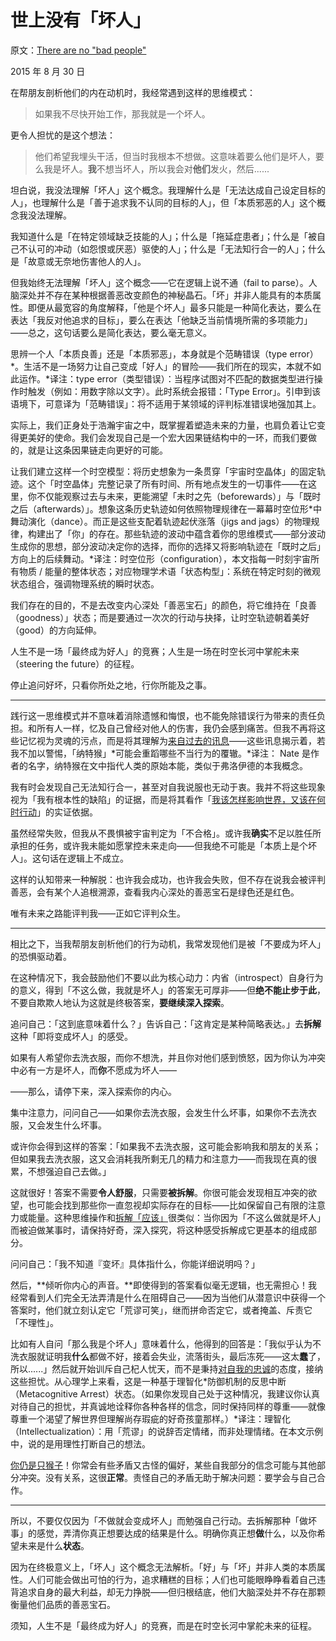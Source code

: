 # 世上没有「坏人」

原文：[There are no "bad people"](https://mindingourway.com/there-are-no/)

2015 年 8 月 30 日

在帮朋友剖析他们的内在动机时，我经常遇到这样的思维模式：

> 如果我不尽快开始工作，那我就是一个坏人。

更令人担忧的是这个想法：

> 他们希望我埋头干活，但当时我根本不想做。这意味着要么他们是坏人，要么我是坏人。**我**不想当坏人，所以我会对**他们**发火，然后......

坦白说，我没法理解「坏人」这个概念。我理解什么是「无法达成自己设定目标的人」，也理解什么是「善于追求我不认同的目标的人」，但「本质邪恶的人」这个概念我没法理解。

我知道什么是「在特定领域缺乏技能的人」；什么是「拖延症患者」；什么是「被自己不认可的冲动（如怨恨或厌恶）驱使的人」；什么是「无法知行合一的人」；什么是「故意或无奈地伤害他人的人」。

但我始终无法理解「坏人」这个概念——它在逻辑上说不通（fail to parse）。人脑深处并不存在某种根据善恶改变颜色的神秘晶石。「坏」并非人能具有的本质属性。即便从最宽容的角度解释，「他是个坏人」最多只能是一种简化表达，要么在表达「我反对他追求的目标」，要么在表达「他缺乏当前情境所需的多项能力」——总之，这句话要么是简化表达，要么毫无意义。

思辨一个人「本质良善」还是「本质邪恶」，本身就是个范畴错误（type error）\*。生活不是一场努力让自己变成「好人」的冒险——我们所在的现实，本就不如此运作。\*译注：type error（类型错误）：当程序试图对不匹配的数据类型进行操作时触发（例如：用数字除以文字）。此时系统会报错：「Type Error」。引申到该语境下，可意译为「范畴错误」：将不适用于某领域的评判标准错误地强加其上。

实际上，我们正身处于浩瀚宇宙之中，既掌握着塑造未来的力量，也肩负着让它变得更美好的使命。我们会发现自己是一个宏大因果链结构中的一环，而我们要做的，就是让这条因果链走向更好的可能。

让我们建立这样一个时空模型：将历史想象为一条贯穿「宇宙时空晶体」的固定轨迹。这个「时空晶体」完整记录了所有时间、所有地点发生的一切事件——在这里，你不仅能观察过去与未来，更能溯望「未时之先（beforewards）」与「既时之后（afterwards）」。想象这条历史轨迹如何依照物理规律在一幕幕时空位形\*中舞动演化（dance）。而正是这些支配着轨迹起伏涨落（jigs and jags）的物理规律，构建出了「你」的存在。那些轨迹的波动中蕴含着你的思维模式——部分波动生成你的思想，部分波动决定你的选择，而你的选择又将影响轨迹在「既时之后」方向上的后续舞动。\*译注：时空位形（configuration），本文指每一时刻宇宙所有物质 / 能量的整体状态；对应物理学术语「状态构型」：系统在特定时刻的微观状态组合，强调物理系统的瞬时状态。

我们存在的目的，不是去改变内心深处「善恶宝石」的颜色，将它维持在「良善（goodness）」状态；而是要通过一次次的行动与抉择，让时空轨迹朝着美好（good）的方向延伸。

人生不是一场「最终成为好人」的竞赛；人生是一场在时空长河中掌舵未来（steering the future）的征程。

停止追问好坏，只看你所处之地，行你所能及之事。

------

践行这一思维模式并不意味着消除遗憾和悔恨，也不能免除错误行为带来的责任负担。和所有人一样，忆及自己曾经对他人的伤害，我仍会感到痛苦。但我不再将这些记忆视为灵魂的污点，而是将其理解为[来自过去的讯息](https://mindingourway.com/staring-into-regrets/)——这些讯息揭示着，若我不加以警惕，「纳特猴」\*可能会重蹈哪些不当行为的覆辙。\*译注： Nate 是作者的名字，纳特猴在文中指代人类的原始本能，类似于弗洛伊德的本我概念。

我有时会发现自己无法知行合一，甚至对自我说服也无动于衷。我并不将这些现象视为「我有根本性的缺陷」的证据，而是将其看作「[我该怎样影响世界，又该在何时行动](https://mindingourway.com/where-coulds-go/)」的实证依据。

虽然经常失败，但我从不畏惧被宇宙判定为「不合格」。或许我**确实**不足以胜任所承担的任务，或许我未能如愿掌控未来走向——但我绝不可能是「本质上是个坏人」。这句话在逻辑上不成立。

这样的认知带来一种解脱：也许我会成功，也许我会失败，但不存在说我会被评判善恶，会有某个人追根溯源，查看我内心深处的善恶宝石是绿色还是红色。

唯有未来之路能评判我——正如它评判众生。

------

相比之下，当我帮朋友剖析他们的行为动机，我常发现他们是被「不要成为坏人」的恐惧驱动着。

在这种情况下，我会鼓励他们不要以此为核心动力：内省（introspect）自身行为的意义，得到「不这么做，我就是坏人」的答案无可厚非——但**绝不能止步于此**，不要自欺欺人地认为这就是终极答案，**要继续深入探索**。

追问自己：「这到底意味着什么？」告诉自己：「这肯定是某种简略表达。」去**拆解**这种「即将变成坏人」的感受。

如果有人希望你去洗衣服，而你不想洗，并且你对他们感到愤怒，因为你认为冲突中必有一方是坏人，而**你**不愿成为坏人——

——那么，请停下来，深入探索你的内心。

集中注意力，问问自己——如果你去洗衣服，会发生什么坏事，如果你不去洗衣服，又会发生什么坏事。

或许你会得到这样的答案：「如果我不去洗衣服，这可能会影响我和朋友的关系；但如果我去洗衣服，这又会消耗我所剩无几的精力和注意力——而我现在真的很累，不想强迫自己去做。」

这就很好！答案不需要**令人舒服**，只需要**被拆解**。你很可能会发现相互冲突的欲望，也可能会找到那些你一直忽视却实际存在的目标——比如保留自己有限的注意力或能量。这种思维操作和[拆解「应该」](https://mindingourway.com/should-considered-harmful/)很类似：当你因为「不这么做就是坏人」而被迫做某事时，请保持好奇，深入探究，将这种感受拆解成它更基本的组成部分。

问问自己：「我不知道『变坏』具体指什么，你能详细说明吗？」

然后，**倾听你内心的声音。**即使得到的答案看似毫无逻辑，也无需担心！我经常看到人们完全无法弄清是什么在阻碍自己——因为当他们从潜意识中获得一个答案时，他们就立刻认定它「荒谬可笑」，继而拼命否定它，或者掩盖、斥责它「不理性」。

比如有人自问「那么我是个坏人」意味着什么，他得到的回答是：「我似乎认为不洗衣服就证明我**什么**都做不好，接着会失业，流落街头，最后冻死——这太**蠢**了，所以......」然后就开始训斥自己杞人忧天，而不是秉持[对自我的忠诚](https://mindingourway.com/productivity-through-self-loyalty/)的态度，接纳这些担忧。从心理学上来看，这是一种基于理智化\*防御机制的反思中断（Metacognitive Arrest）状态。（如果你发现自己处于这种情况，我建议你认真对待自己的担忧，并真诚地诠释你各种各样的信念，同时保持同样的尊重——就像尊重一个渴望了解世界但理解尚存瑕疵的好奇孩童那样。）\*译注：理智化（Intellectualization）：用「荒谬」的说辞否定情绪，而非处理情绪。在本文示例中，说的是用理性打断自己的想法。

[你仍是只猴子](https://mindingourway.com/not-yet-gods/)！你常会有些矛盾又古怪的偏好，某些自我部分的信念可能与其他部分冲突。没有关系，这很**正常**。责怪自己的矛盾无助于解决问题：要学会与自己合作。

------

所以，不要仅仅因为「不做就会变成坏人」而勉强自己行动。去拆解那种「做坏事」的感觉，弄清你真正想要达成的结果是什么。明确你真正想**做**什么，以及你希望未来是什么**状态**。

因为在终极意义上，「坏人」这个概念无法解析。「好」与「坏」并非人类的本质属性。人们可能会做出可怕的行为，追求糟糕的目标；人们也可能眼睁睁看着自己违背追求自身的最大利益，却无力挣脱——但归根结底，他们大脑深处并不存在那颗衡量他们品质的善恶宝石。

须知，人生不是「最终成为好人」的竞赛，而是在时空长河中掌舵未来的征程。
